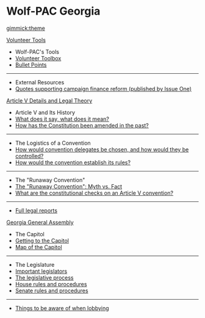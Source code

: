 <!--
  -- Name of your wiki
  -- Do NOT remove the leading `#` character.
  -->

# Wolf-PAC Georgia


<!--
  -- Default theme
  -- (Read: http://dynalon.github.io/mdwiki/#!customizing.md#Theme_chooser)
  -->

[gimmick:theme](flatly)


<!--
  -- Navigation
  -- (Read: http://dynalon.github.io/mdwiki/#!quickstart.md#Adding_a_navigation)
  -->
  
[Volunteer Tools]()

  * Wolf-PAC's Tools
  * [Volunteer Toolbox](https://drive.google.com/open?id=1LnTEeJ4TwiMvRh9R8QlFABL9h7hxzBTF9BtQrNJJ-I8)
  * [Bullet Points](https://docs.google.com/document/d/1_rtO19oNh4up1U6B4ZNB1mZBQXxwejKC2oBG-CvKa_w/edit?usp=sharing)
  ----
  * External Resources
  * [Quotes supporting campaign finance reform (published by Issue One)](https://rightonmoney.tumblr.com)
  
[Article V Details and Legal Theory]()

  * Article V and Its History
  * [What does it say, what does it mean?](pages/article_v/history/article_v_explainer.md)
  * [How has the Constitution been amended in the past?](pages/article_v/history/article_v_history.md)
  - - - -
  * The Logistics of a Convention
  * [How would convention delegates be chosen, and how would they be controlled?](pages/article_v/logistics/delegates.md)
  * [How would the convention establish its rules?](pages/article_v/logistics/rules.md)
  ----
  * The "Runaway Convention"
  * [The "Runaway Convention": Myth vs. Fact](pages/article_v/runaway_convention/what_is_it.md)
  * [What are the constitutional checks on an Article V convention?](pages/article_v/runaway_convention/constitutional_checks.md)
  ----
  * [Full legal reports](http://www.wolf-pac.com/resources)
  
[Georgia General Assembly]()

  * The Capitol
  * [Getting to the Capitol](pages/general_assembly/getting_to_the_capitol.md)
  * [Map of the Capitol](https://gba.georgia.gov/sites/gba.georgia.gov/files/related_files/document/Capitol%20Hill%20Map%204-25-2017%20Hi%20Res.pdf)
  ----
  * The Legislature
  * [Important legislators](pages/general_assembly/important_members.md)
  * [The legislative process](pages/general_assembly/legislative_process.md)
  * [House rules and procedures](http://www.house.ga.gov/Documents/Information/HouseRules2019.pdf)
  * [Senate rules and procedures](http://www.senate.ga.gov/sos/Documents/2019SenateRules.pdf)
  ----
  * [Things to be aware of when lobbying](pages/general_assembly/rules_for_lobbying.md)
